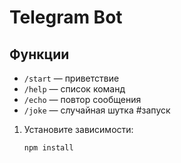 # Telegram Bot 


## Функции
- `/start` — приветствие
- `/help` — список команд
- `/echo` — повтор сообщения
- `/joke` — случайная шутка
#запуск
1. Установите зависимости:
   ```bash
   npm install
